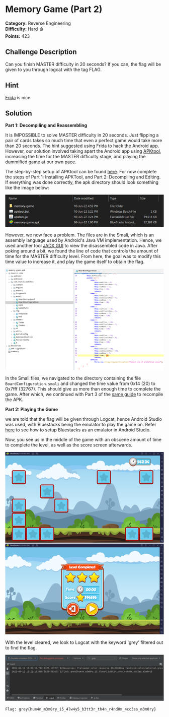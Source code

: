 # Memory Game (Part 2)

**Category:** Reverse Engineering<br>
**Difficulty:** Hard 🩸<br>
**Points:** 423

## Challenge Description

Can you finish MASTER difficulty in 20 seconds? If you can, the flag will be given to you through logcat with the tag FLAG.

## Hint

[Frida](https://www.youtube.com/watch?v=iMNs8YAy6pk) is nice.

## Solution

**Part 1: Decompiling and Reassembling**

It is IMPOSSIBLE to solve MASTER difficulty in 20 seconds. Just flipping a pair of cards takes so much time that even a perfect game would take more than 20 seconds. The hint suggested using Frida to hack the Android app. However, our solution involved taking apart the Android app using [APKtool](https://ibotpeaches.github.io/Apktool/), increasing the time for the MASTER difficulty stage, and playing the dummified game at our own pace.

The step-by-step setup of APKtool can be found [here](https://www.wikihow.com/Edit-APK-Files). For now complete the steps of Part 1: Installing APKTool, and Part 2: Decompiling and Editing. If everything was done correctly, the apk directory should look something like the image below:

![](./images/memory_game_part_2_1.PNG)

However, we now face a problem. The files are in the Smali, which is an assembly language used by Android's Java VM implementation. Hence, we used another tool [JADX GUI](https://github.com/skylot/jadx/releases) to view the disassembled code in Java. After poking around a bit, we found the line of code that controls the amount of time for the MASTER difficulty level. From here, the goal was to modify this time value to increase it, and play the game itself to obtain the flag.

![](./images/memory_game_part_2_2.PNG)

In the Smali files, we navigated to the directory containing the file `BoardConfiguration.smali` and changed the time value from 0x14 (20) to 0x7fff (32767). This should give us more than enough time to complete the game. After which, we continued with Part 3 of the [same guide](https://www.wikihow.com/Edit-APK-Files) to recompile the APK. 

**Part 2: Playing the Game**

we are told that the flag will be given through Logcat, hence Android Studio was used, with Bluestacks being the emulator to play the game on. Refer [here](https://www.devopsschool.com/blog/how-to-use-bluestacks-as-emulator-in-android-studio/) to see how to setup Bluestacks as an emulator in Android Studio.

Now, you see us in the middle of the game with an obscene amount of time to complete the level, as well as the score screen afterwards.

![](./images/memory_game_part_2_4.PNG)
![](./images/memory_game_part_2_5.PNG)

With the level cleared, we look to Logcat with the keyword 'grey' filtered out to find the flag.

![](./images/memory_game_part_2_6.PNG)

`Flag: grey{hum4n_m3m0ry_i5_4lw4y5_b3tt3r_th4n_r4nd0m_4cc3ss_m3m0ry}`

